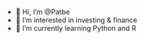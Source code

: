 - 👋 Hi, I’m @Patbe
- 👀 I’m interested in investing & finance
- 🌱 I’m currently learning Python and R


<!---
Patbe/Patbe is a ✨ special ✨ repository because its `README.md` (this file) appears on your GitHub profile.
You can click the Preview link to take a look at your changes.
--->

